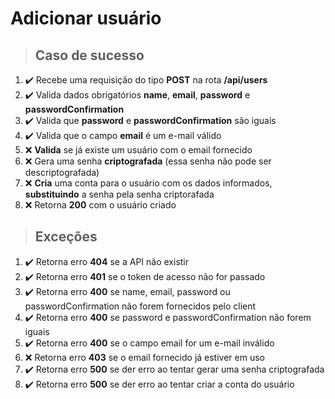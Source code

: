 # Adicionar usuário

> ## Caso de sucesso

1. ✔️ Recebe uma requisição do tipo **POST** na rota **/api/users**
2. ✔️ Valida dados obrigatórios **name**, **email**, **password** e **passwordConfirmation**
3. ✔️ Valida que **password** e **passwordConfirmation** são iguais
4. ✔️ Valida que o campo **email** é um e-mail válido
5. ❌ **Valida** se já existe um usuário com o email fornecido
6. ❌ Gera uma senha **criptografada** (essa senha não pode ser descriptografada)
7. ❌ **Cria** uma conta para o usuário com os dados informados, **substituindo** a senha pela senha criptorafada
8. ❌ Retorna **200** com o usuário criado

> ## Exceções

1. ✔️ Retorna erro **404** se a API não existir
2. ✔️ Retorna erro **401** se o token de acesso não for passado
3. ✔️ Retorna erro **400** se name, email, password ou passwordConfirmation não forem fornecidos pelo client
4. ✔️ Retorna erro **400** se password e passwordConfirmation não forem iguais
5. ✔️ Retorna erro **400** se o campo email for um e-mail inválido
6. ❌ Retorna erro **403** se o email fornecido já estiver em uso
7. ✔️ Retorna erro **500** se der erro ao tentar gerar uma senha criptografada
8. ✔️ Retorna erro **500** se der erro ao tentar criar a conta do usuário